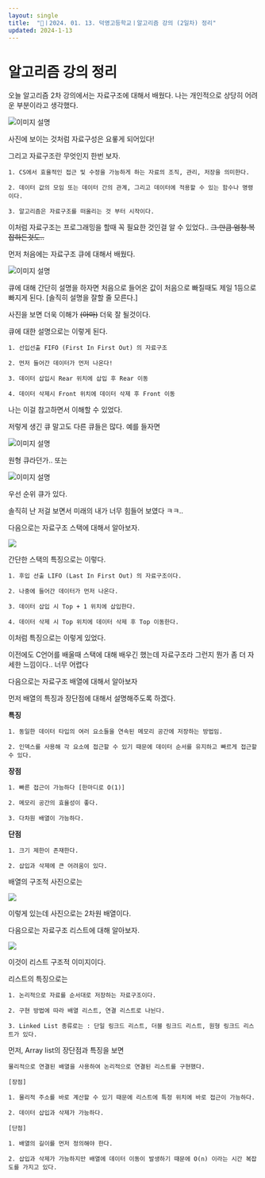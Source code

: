 ```yaml
---
layout: single
title:  "📢ㅣ2024. 01. 13. 덕영고등학교ㅣ알고리즘 강의 (2일차) 정리"
updated: 2024-1-13
---
```


# 알고리즘 강의 정리

오늘 알고리즘 2차 강의에서는 자료구조에 대해서 배웠다. 나는 개인적으로 상당히 어려운 부분이라고 생각했다.

![이미지 설명](https://velog.velcdn.com/images/ez0ez0/post/31ac3962-0fa0-4c87-abc1-850b5cab3561/image.png)

사진에 보이는 것처럼 자료구성은 요롷게 되어있다!

그리고 자료구조란 무엇인지 한번 보자.

```
1. CS에서 효율적인 접근 및 수정을 가능하게 하는 자료의 조직, 관리, 저장을 의미한다.

2. 데이터 값의 모임 또는 데이터 간의 관계, 그리고 데이터에 적용할 수 있는 함수나 명령이다.

3. 알고리즘은 자료구조를 떠올리는 것 부터 시작이다.
```
이처럼 자료구조는 프로그래밍을 할때 꼭 필요한 것인걸 알 수 있었다.. ~~그 만큼 엄청 복잡하든것도..~~

먼저 처음에는 자료구조 큐에 대해서 배웠다.

![이미지 설명](https://velog.velcdn.com/images/kji990607/post/2ceb6200-fcd1-4bc7-a67d-13254fbe4196/image.png)

큐에 대해 간단히 설명을 하자면 처음으로 들어온 값이 처음으로 빠질때도 제일 1등으로 빠지게 된다. [솔직히 설명을 잘할 줄 모른다.]

사진을 보면 더욱 이해가 ~~(아마)~~ 더욱 잘 될것이다.

큐에 대한 설명으로는 이렇게 된다.
```
1. 선입선출 FIFO (First In First Out) 의 자료구조

2. 먼저 들어간 데이터가 먼저 나온다!

3. 데이터 삽입시 Rear 위치에 삽입 후 Rear 이동

4. 데이터 삭제시 Front 위치에 데이터 삭제 후 Front 이동
```

나는 이걸 참고하면서 이해할 수 있었다.

저렇게 생긴 큐 말고도 다른 큐들은 많다. 예를 들자면

![이미지 설명](https://velog.velcdn.com/images/bami/post/29e2308c-e31f-4fbc-a217-64e648d44d73/image.png)

원형 큐라던가.. 또는

![이미지 설명](https://haservi.github.io/posts/algorithms/priority-queue/images/image001.png#center)

우선 순위 큐가 있다.

솔직히 난 저걸 보면서 미래의 내가 너무 힘들어 보였다 ㅋㅋ..

다음으로는 자료구조 스택에 대해서 알아보자.

![](https://velog.velcdn.com/images/crg1050/post/04aaaae8-11f2-44c4-8458-fe290cb044e5/image.png)

간단한 스택의 특징으로는 이렇다.

```
1. 후입 선출 LIFO (Last In First Out) 의 자료구조이다.

2. 나중에 들어간 데이터가 먼저 나온다.

3. 데이터 삽입 시 Top + 1 위치에 삽입한다.

4. 데이터 삭제 시 Top 위치에 데이터 삭제 후 Top 이동한다.
```

이처럼 특징으로는 이렇게 있었다. 

이전에도 C언어를 배울때 스택에 대해 배우긴 했는데 자료구조라 그런지 뭔가 좀 더 자세한 느낌이다.. 너무 어렵다

다음으로는 자료구조 배열에 대해서 알아보자

먼저 배열의 특징과 장단점에 대해서 설명해주도록 하겠다.

**특징**
```
1. 동일한 데이터 타입의 여러 요소들을 연속된 메모리 공간에 저장하는 방법임.

2. 인덱스를 사용해 각 요소에 접근할 수 있기 때문에 데이터 순서를 유지하고 빠르게 접근할 수 있다.
```

**장점**
```
1. 빠른 접근이 가능하다 [한마디로 O(1)]

2. 메모리 공간의 효율성이 좋다.

3. 다차원 배열이 가능하다.
```

**단점**
```
1. 크기 제한이 존재한다.

2. 삽입과 삭제에 큰 어려움이 있다.
```

배열의 구조적 사진으로는

![](https://velog.velcdn.com/images/kungsboy/post/c7f20b3d-eaf8-4abf-acea-5e1fece18884/image.png)

이렇게 있는데 사진으로는 2차원 배열이다. 

다음으로는 자료구조 리스트에 대해 알아보자.

![](https://tse2.mm.bing.net/th?id=OIP.VxAJtv_aBI1CB2fgVSgHwQAAAA&rs=1&pid=ImgDetMain)

이것이 리스트 구조적 이미지이다.

리스트의 특징으로는

```
1. 논리적으로 자료를 순서대로 저장하는 자료구조이다.

2. 구현 방법에 따라 배열 리스트, 연결 리스트로 나뉜다.

3. Linked List 종류로는 : 단일 링크드 리스트, 더블 링크드 리스트, 원형 링크드 리스트가 있다.
```

먼저, Array list의 장단점과 특징을 보면

```
물리적으로 연결된 배열을 사용하여 논리적으로 연결된 리스트를 구현했다.

[장점]

1. 물리적 주소를 바로 계산할 수 있기 때문에 리스트에 특정 위치에 바로 접근이 가능하다.

2. 데이터 삽입과 삭제가 가능하다.

[단점]

1. 배열의 길이를 먼저 정의해야 한다.

2. 삽입과 삭제가 가능하지만 배열에 데이터 이동이 발생하기 때문에 O(n) 이라는 시간 복잡도를 가지고 있다.
```











